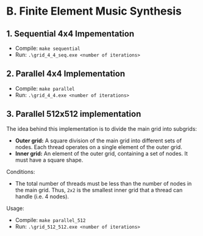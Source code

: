 # B. Finite Element Music Synthesis

## 1. Sequential 4x4 Impementation
- Compile: `make sequential`
- Run: `.\grid_4_4_seq.exe <number of iterations>`

## 2. Parallel 4x4 Implementation
- Compile: `make parallel`
- Run: `.\grid_4_4.exe <number of iterations>`

## 3. Parallel 512x512 implementation
The idea behind this implementation is to divide the main grid into subgrids:
- **Outer grid:** A square division of the main grid into different sets of nodes. Each thread operates on a single element of the outer grid.
- **Inner grid:** An element of the outer grid, containing a set of nodes. It must have a square shape.

Conditions:
- The total number of threads must be less than the number of nodes in the main grid. Thus, `2x2` is the smallest inner grid that a thread can handle (i.e. 4 nodes).

Usage:
- Compile: `make parallel_512`
- Run: `.\grid_512_512.exe <number of iterations>`